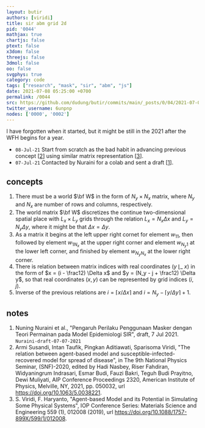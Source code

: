 ```yaml
---
layout: butir
authors: [viridi]
title: sir abm grid 2d
pid: '0044'
mathjax: true
chartjs: false
ptext: false
x3dom: false
threejs: false
3dmol: false
oo: false
svgphys: true
category: code
tags: ["research", "mask", "sir", "abm", "js"]
date: 2021-07-08 05:25:00 +0700
permalink: /0044
src: https://github.com/dudung/butir/commits/main/_posts/0/04/2021-07-08-sir-abm-grid-2d.md
twitter_username: 6unpnp
nodes: ['0000', '0002']
---
```

I have forgotten when it started, but it might be still in the 2021 after the WFH begins for a year.

+ `08-Jul-21` Start from scratch as the bad habit in advancing previous concept [[2](#r02)] using similar matrix representation [[3](#r03)].
+ `07-Jul-21` Contacted by Nuraini for a colab and sent a draft [[1](#r01)].


## concepts
1. There must be a world $\bf W$ in the form of $N_y \times N_x$ matrix, where $N_y$ and $N_x$ are number of rows and columns, respectively.
2. The world matrix $\bf W$ discretizes the continue two-dimensional spatial place with $L_x \times L_y$ grids through the relation $L_x = N_x \Delta x$ and $L_y = N_y \Delta y$, where it might be that $\Delta x = \Delta y$.
3. As a matrix it begins at the left upper right cornet for element $w_{11}$, then followed by element $w_{1N_x}$ at the upper right corner and element $w_{N_y1}$ at the lower left corner, and finished by element $w_{N_yN_x}$ at the lower right corner.
4. There is relation between matrix indices with real coordinates ($y$ &lfloor;_ $x$) in the form of $x = (i - \frac12) \Delta x$ and $y = (N_y - j + \frac12) \Delta y$, so that real coordinates $(x, y)$ can be represented by grid indices $(i, j)$.
5. Inverse of the previous relations are $i = \lceil x / \Delta x \rceil$ and $i = N_y - \lceil y / \Delta y \rceil + 1$.


## notes
1. <a name="r01"></a>Nuning Nuraini et al., "Pengaruh Perilaku Penggunaan Masker dengan Teori Permainan pada Model Epidemiologi SIR", draft, 7 Jul 2021. 
`Nuraini-draft-07-07-2021`
2. <a name="r02"></a>Armi Susandi, Intan Taufik, Pingkan Aditiawati, Sparisoma Viridi, "The relation between agent-based model and susceptible-infected-recovered model for spread of disease", in The 9th National Physics Seminar, (SNF)-2020, edited by Hadi Nasbey, Riser Fahdiran, Widyaningrum Indrasari, Esmar Budi, Fauzi Bakri, Teguh Budi Prayitno, Dewi Muliyati, AIP Conference Proceedings 2320, American Institute of Physics, Melville, NY, 2021, pp. 050032, url <https://doi.org/10.1063/5.0038221>.
3. <a name="r03"></a>S. Viridi, F. Haryanto, "Agent-based Model and its Potential in Simulating Some Physical Systems", IOP Conference Series: Materials Science and Engineering 559 (1), 012008 (2019), url <https://doi.org/10.1088/1757-899X/599/1/012008>.
